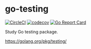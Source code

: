 # go-testing
[![CircleCI](https://img.shields.io/circleci/project/github/budougumi0617/go-testing.svg)](https://circleci.com/gh/budougumi0617/go-testing/tree/master)
[![codecov](https://codecov.io/gh/budougumi0617/go-testing/branch/master/graph/badge.svg)](https://codecov.io/gh/budougumi0617/go-testing)
[![Go Report Card](https://goreportcard.com/badge/github.com/budougumi0617/go-testing)](https://goreportcard.com/report/github.com/budougumi0617/go-testing)

Study Go testing package.

https://golang.org/pkg/testing/
